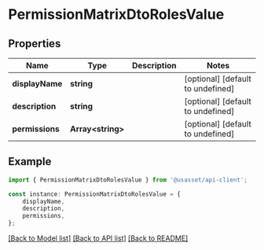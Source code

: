 # PermissionMatrixDtoRolesValue


## Properties

Name | Type | Description | Notes
------------ | ------------- | ------------- | -------------
**displayName** | **string** |  | [optional] [default to undefined]
**description** | **string** |  | [optional] [default to undefined]
**permissions** | **Array&lt;string&gt;** |  | [optional] [default to undefined]

## Example

```typescript
import { PermissionMatrixDtoRolesValue } from '@usasset/api-client';

const instance: PermissionMatrixDtoRolesValue = {
    displayName,
    description,
    permissions,
};
```

[[Back to Model list]](../README.md#documentation-for-models) [[Back to API list]](../README.md#documentation-for-api-endpoints) [[Back to README]](../README.md)
